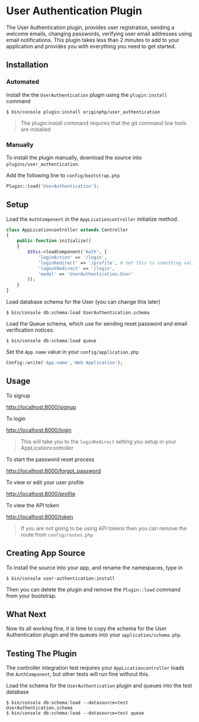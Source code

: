 # User Authentication Plugin

The User Authentication plugin, provides user registration, sending a welcome emails, changing passwords, verifying user email addresses using email notifications. This plugin takes less than 2 minutes to add to your application and provides you with everything you need to get started.

## Installation

### Automated

Install the the `UserAuthentication` plugin using the `plugin:install` command

```linux
$ bin/console plugin:install originphp/user_authentication
```

> The plugin:install command requires that the git command line tools are installed

### Manually

To install the plugin manually, download the source into `plugins/user_authentication`.

Add the following line to `config/bootstrap.php`

```php
Plugin::load('UserAuthentication');
```

## Setup

Load the `AuthComponent` in the `AppLicationcontroller` initialize method.

```php
class AppLicationcontroller extends Controller
{
    public function initialize()
    {
        $this->loadComponent('Auth', [
            'loginAction' => '/login',
            'loginRedirect' => '/profile', # Set this to something valid
            'logoutRedirect' => '/login',
            'model' => 'UserAuthentication.User'
        ]);
    }
}
```

Load database schema for the User (you can change this later)

```linux
$ bin/console db:schema:load UserAuthentication.schema
```

Load the Queue schema, which use for sending reset password and email verification notices.

```linux
$ bin/console db:schema:load queue
```

Set the `App.name` value in your `config/application.php`

```php
Config::write('App.name','Web Application');
```
## Usage

To signup

[http://localhost:8000/signup](http://localhost:8000/signup)

To login

[http://localhost:8000/login](http://localhost:8000/login)

> This will take you to the  `loginRedirect` setting you setup in your AppLicationcontroller

To start the password reset process

[http://localhost:8000/forgot_password](http://localhost:8000/forgot_password)

To view or edit your user profile

[http://localhost:8000/profile](http://localhost:8000/profile)

To view the API token

[http://localhost:8000/token](http://localhost:8000/token)

> If you are not going to be using API tokens then you can remove the route from `config/routes.php`

## Creating App Source

To install the source into your app, and rename the namespaces, type in

```linux
$ bin/console user-authentication:install
```

Then you can delete the plugin and remove the `Plugin::load` command from your bootstrap.

## What Next

Now its all working fine, it is time to copy the schema for the User Authentication plugin and the queues into your `application/schema.php`.

## Testing The Plugin

The controller integration test requires your `AppLicationcontroller` loads the `AuthComponent`, but other tests will run fine without this.

Load the schema for the `UserAuthentication` plugin and queues into the test database

```linux
$ bin/console db:schema:load --datasource=test UserAuthentication.schema
$ bin/console db:schema:load --datasource=test queue
```